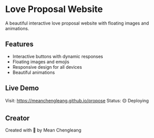 # Love Proposal Website

A beautiful interactive love proposal website with floating images and animations.

## Features
- Interactive buttons with dynamic responses
- Floating images and emojis
- Responsive design for all devices
- Beautiful animations

## Live Demo
Visit: https://meanchengleang.github.io/propose
Status: 🟡 Deploying

## Creator
Created with 💝 by Mean Chengleang
